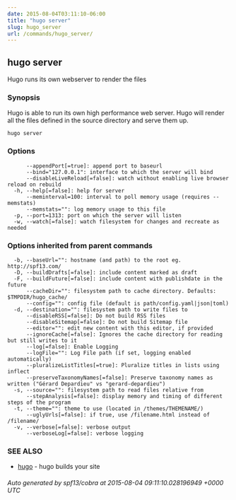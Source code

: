 ```yaml
---
date: 2015-08-04T03:11:10-06:00
title: "hugo server"
slug: hugo_server
url: /commands/hugo_server/
---
```

## hugo server

Hugo runs its own webserver to render the files

### Synopsis


Hugo is able to run its own high performance web server.
Hugo will render all the files defined in the source directory and
serve them up.

```
hugo server
```

### Options

```
      --appendPort[=true]: append port to baseurl
      --bind="127.0.0.1": interface to which the server will bind
      --disableLiveReload[=false]: watch without enabling live browser reload on rebuild
  -h, --help[=false]: help for server
      --meminterval=100: interval to poll memory usage (requires --memstats)
      --memstats="": log memory usage to this file
  -p, --port=1313: port on which the server will listen
  -w, --watch[=false]: watch filesystem for changes and recreate as needed
```

### Options inherited from parent commands

```
  -b, --baseUrl="": hostname (and path) to the root eg. http://spf13.com/
  -D, --buildDrafts[=false]: include content marked as draft
  -F, --buildFuture[=false]: include content with publishdate in the future
      --cacheDir="": filesystem path to cache directory. Defaults: $TMPDIR/hugo_cache/
      --config="": config file (default is path/config.yaml|json|toml)
  -d, --destination="": filesystem path to write files to
      --disableRSS[=false]: Do not build RSS files
      --disableSitemap[=false]: Do not build Sitemap file
      --editor="": edit new content with this editor, if provided
      --ignoreCache[=false]: Ignores the cache directory for reading but still writes to it
      --log[=false]: Enable Logging
      --logFile="": Log File path (if set, logging enabled automatically)
      --pluralizeListTitles[=true]: Pluralize titles in lists using inflect
      --preserveTaxonomyNames[=false]: Preserve taxonomy names as written ("Gérard Depardieu" vs "gerard-depardieu")
  -s, --source="": filesystem path to read files relative from
      --stepAnalysis[=false]: display memory and timing of different steps of the program
  -t, --theme="": theme to use (located in /themes/THEMENAME/)
      --uglyUrls[=false]: if true, use /filename.html instead of /filename/
  -v, --verbose[=false]: verbose output
      --verboseLog[=false]: verbose logging
```

### SEE ALSO
* [hugo](/commands/hugo/)	 - hugo builds your site

###### Auto generated by spf13/cobra at 2015-08-04 09:11:10.028196949 +0000 UTC
